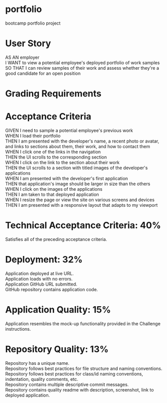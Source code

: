 # portfolio

bootcamp portfolio project

# User Story

AS AN employer <br>
I WANT to view a potential employee's deployed portfolio of work samples <br>
SO THAT I can review samples of their work and assess whether they're a good candidate for an open position <br>

 <h1> Grading Requirements </h1>

# Acceptance Criteria

GIVEN I need to sample a potential employee's previous work <br>
WHEN I load their portfolio <br>
THEN I am presented with the developer's name, a recent photo or avatar, and links to sections about them, their work, and how to contact them <br>
WHEN I click one of the links in the navigation <br>
THEN the UI scrolls to the corresponding section <br>
WHEN I click on the link to the section about their work <br>
THEN the UI scrolls to a section with titled images of the developer's applications <br>
WHEN I am presented with the developer's first application <br>
THEN that application's image should be larger in size than the others <br>
WHEN I click on the images of the applications <br>
THEN I am taken to that deployed application <br>
WHEN I resize the page or view the site on various screens and devices <br>
THEN I am presented with a responsive layout that adapts to my viewport <br>

# Technical Acceptance Criteria: 40%

Satisfies all of the preceding acceptance criteria. <br>

# Deployment: 32%

Application deployed at live URL. <br>
Application loads with no errors. <br>
Application GitHub URL submitted. <br>
GitHub repository contains application code. <br>

# Application Quality: 15% <br>

Application resembles the mock-up functionality provided in the Challenge instructions. <br>

# Repository Quality: 13% <br>

Repository has a unique name. <br>
Repository follows best practices for file structure and naming conventions. <br>
Repository follows best practices for class/id naming conventions, indentation, quality comments, etc. <br>
Repository contains multiple descriptive commit messages. <br>
Repository contains quality readme with description, screenshot, link to deployed application. <br>

